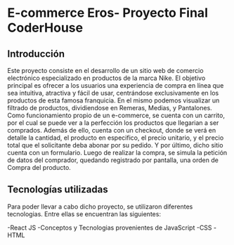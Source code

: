 # E-commerce Eros- Proyecto Final CoderHouse

## Introducción

Este proyecto consiste en el desarrollo de un sitio web de comercio electrónico especializado en productos de la marca Nike. El objetivo principal es ofrecer a los usuarios una experiencia de compra en línea que sea intuitiva, atractiva y fácil de usar, centrándose exclusivamente en los productos de esta famosa franquicia.
En el mismo podemos visualizar un filtrado de productos, dividiendose en Remeras, Medias, y Pantalones. 
Como funcionamiento propio de un e-commerce, se cuenta con un carrito, por el cual se puede ver a la perfección los productos que llegarian a ser comprados. Además de ello, cuenta con un checkout, donde se verá en detalle la cantidad, el producto en especifico, el precio unitario, y el precio total que el solicitante deba abonar por su pedido.
 Y por último, dicho sitio cuenta con un formulario. Luego de realizar la compra, se simula la petición de datos del comprador, quedando registrado por pantalla, una orden de Compra del producto.


## Tecnologías utilizadas

Para poder llevar a cabo dicho proyecto, se utilizaron diferentes tecnologias. Entre ellas se encuentran las siguientes:

-React JS
-Conceptos y Tecnologias provenientes de JavaScript
-CSS
-HTML


